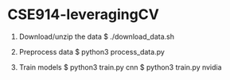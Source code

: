# CSE914-leveragingCV

1. Download/unzip the data
$ ./download_data.sh

2. Preprocess data
$ python3 process_data.py

3. Train models
$ python3 train.py cnn
$ python3 train.py nvidia 
